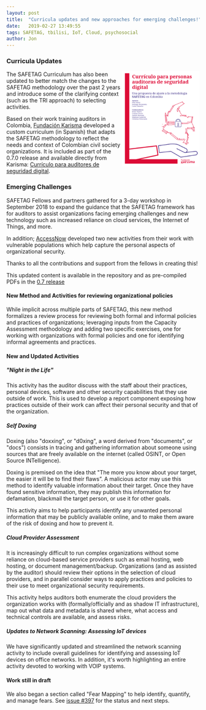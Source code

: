 ```yaml
---
layout: post
title:  "Curricula updates and new approaches for emerging challenges!"
date:   2019-02-27 13:49:55
tags: SAFETAG, tbilisi, IoT, Cloud, psychosocial
author: Jon
---
```


### Curricula Updates
<a href="https://karisma.org.co/nueva-guia-para-auditorias-en-seguridad-digital"><img src="/img/blog/karisma-curriculo.png" alt="Karisma's  SAFETAG Curriculum" align="right" style="float: right; width: 40%;"/></a>

The SAFETAG Curriculum has also been updated to better match the changes to the SAFETAG methodology over the past 2 years and introduce some of the clarifying context (such as the TRI approach) to selecting activities.

Based on their work training auditors in Colombia, [Fundación Karisma](https://karisma.org.co) developed a custom curriculum (in Spanish) that adapts the SAFETAG methodology to reflect the needs and context of Colombian civil society organizations. It is included as part of the 0.7.0 release and available directly from Karisma: [Currículo para auditores de seguridad digital](https://karisma.org.co/nueva-guia-para-auditorias-en-seguridad-digital).

### Emerging Challenges

SAFETAG Fellows and partners gathered for a 3-day workshop in September 2018 to expand the guidance that the SAFETAG framework has for auditors to assist organizations facing emerging challenges and new technology such as increased reliance on cloud services, the Internet of Things, and more.

In addition; [AccessNow](https://accessnow.org) developed two new activities from their work with vulnerable populations which help capture the personal aspects of organizational security.

Thanks to all the contributions and support from the fellows in creating this!

This updated content is available in the repository and as pre-compiled PDFs in the [0.7 release](https://github.com/SAFETAG/SAFETAG/releases/tag/0.7.0)

#### New Method and Activities for reviewing organizational policies

While implicit across multiple parts of SAFETAG, this new method formalizes a review process for reviewing both formal and informal policies and practices of organizations; leveraging inputs from the Capacity Assessment methodology and adding two specific exercises, one for working with organizations with formal policies and one for identifying informal agreements and practices.

#### New and Updated Activities

##### "Night in the Life"

This activity has the auditor discuss with the staff about their practices, personal devices, software and other security capabilities that they use outside of work. This is used to develop a report component exposing how practices outside of their work can affect their personal security and that of the organization.

##### Self Doxing

Doxing (also "doxxing", or "d0xing", a word derived from "documents", or "docs") consists in tracing and gathering information about someone using sources that are freely available on the internet (called OSINT, or Open Source INTelligence).

Doxing is premised on the idea that "The more you know about your target, the easier it will be to find their flaws”. A malicious actor may use this method to identify valuable information about their target. Once they have found sensitive information, they may publish this information for defamation, blackmail the target person, or use it for other goals.

This activity aims to help participants identify any unwanted personal information that may be publicly available online, and to make them aware of the risk of doxing and how to prevent it.

##### Cloud Provider Assessment

It is increasingly difficult to run complex organizations without some reliance on cloud-based service providers such as email hosting, web hosting, or document management/backup. Organizations (and as assisted by the auditor) should review their options in the selection of cloud providers, and in parallel consider ways to apply practices and policies to their use to meet organizational security requirements.

This activity helps auditors both enumerate the cloud providers the organization works with (formally/officially and as shadow IT infrastructure), map out what data and metadata is shared where, what access and technical controls are available, and assess risks.

##### Updates to Network Scanning: Assessing IoT devices

We have significantly updated and streamlined the network scanning activity to include overall guidelines for identifying and assessing IoT devices on office networks. In addition, it's worth highlighting an entire activity devoted to working with VOIP systems.

#### Work still in draft

We also began a section called "Fear Mapping" to help identify, quantify, and manage fears. See [issue #397](https://github.com/SAFETAG/SAFETAG/issues/397) for the status and next steps.
